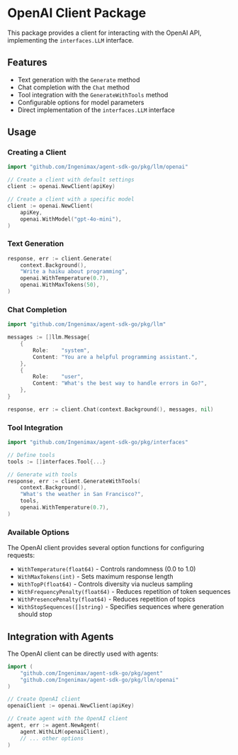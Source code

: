 # OpenAI Client Package

This package provides a client for interacting with the OpenAI API, implementing the `interfaces.LLM` interface.

## Features

- Text generation with the `Generate` method
- Chat completion with the `Chat` method
- Tool integration with the `GenerateWithTools` method
- Configurable options for model parameters
- Direct implementation of the `interfaces.LLM` interface

## Usage

### Creating a Client

```go
import "github.com/Ingenimax/agent-sdk-go/pkg/llm/openai"

// Create a client with default settings
client := openai.NewClient(apiKey)

// Create a client with a specific model
client := openai.NewClient(
    apiKey,
    openai.WithModel("gpt-4o-mini"),
)
```

### Text Generation

```go
response, err := client.Generate(
    context.Background(),
    "Write a haiku about programming",
    openai.WithTemperature(0.7),
    openai.WithMaxTokens(50),
)
```

### Chat Completion

```go
import "github.com/Ingenimax/agent-sdk-go/pkg/llm"

messages := []llm.Message{
    {
        Role:    "system",
        Content: "You are a helpful programming assistant.",
    },
    {
        Role:    "user",
        Content: "What's the best way to handle errors in Go?",
    },
}

response, err := client.Chat(context.Background(), messages, nil)
```

### Tool Integration

```go
import "github.com/Ingenimax/agent-sdk-go/pkg/interfaces"

// Define tools
tools := []interfaces.Tool{...}

// Generate with tools
response, err := client.GenerateWithTools(
    context.Background(),
    "What's the weather in San Francisco?",
    tools,
    openai.WithTemperature(0.7),
)
```

### Available Options

The OpenAI client provides several option functions for configuring requests:

- `WithTemperature(float64)` - Controls randomness (0.0 to 1.0)
- `WithMaxTokens(int)` - Sets maximum response length
- `WithTopP(float64)` - Controls diversity via nucleus sampling
- `WithFrequencyPenalty(float64)` - Reduces repetition of token sequences
- `WithPresencePenalty(float64)` - Reduces repetition of topics
- `WithStopSequences([]string)` - Specifies sequences where generation should stop

## Integration with Agents

The OpenAI client can be directly used with agents:

```go
import (
    "github.com/Ingenimax/agent-sdk-go/pkg/agent"
    "github.com/Ingenimax/agent-sdk-go/pkg/llm/openai"
)

// Create OpenAI client
openaiClient := openai.NewClient(apiKey)

// Create agent with the OpenAI client
agent, err := agent.NewAgent(
    agent.WithLLM(openaiClient),
    // ... other options
)
``` 